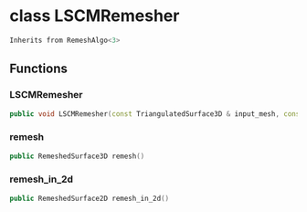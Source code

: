# class LSCMRemesher


```cpp
Inherits from RemeshAlgo<3>
```



## Functions

### LSCMRemesher

```cpp
public void LSCMRemesher(const TriangulatedSurface3D & input_mesh, const Metric3D & metric, Span lock_vertices, Span outside_polygons, int macro_edges)
```


### remesh

```cpp
public RemeshedSurface3D remesh()
```


### remesh_in_2d

```cpp
public RemeshedSurface2D remesh_in_2d()
```




